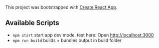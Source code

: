 This project was bootstrapped with [Create React App](https://github.com/facebook/create-react-app).

## Available Scripts
- `npm start` start app dev mode. test here: Open [http://localhost:3000](http://localhost:3000)
- `npm run build` builds + bundles output in build folder
